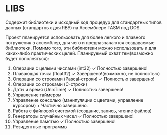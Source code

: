 # LIBS
Содержит библиотеки и исходный код процедур для стандартных типов данных (стандартных для ЯВУ) на Ассемблере TASM под DOS.

Проект планируется использовать для более легкого и плавного погружения в ассемблер, для чего и предназначаются создаваемые библиотеки.
Помимо того, эти библиотеки можно использовать и для каких-либо практических целей. Планируемый охват тем(возможно будет пополняться):
1. Операции с целыми числами (int32)                                ✓ Полностью завершено!
2. Плавающая точка (float32)                                        ✓ Завершено!(возможно, не полностью)
3. Операции со строками (Pascal-строки)                             ✓ Полностью завершено!
4. Операции со строками (C-строки)
5. Даты и время (UnixTime)                                          ✓ Полностью завершено!
6. Управление таймером
7. Управление консолью (манипуляции с цветами, управление курсором) + Частично завершено.
8. Работа с файловой системой (создание, запись, чтение файлов)
9. Генераторы случайных чисел                                       ✓ Полностью завершено!
10. Управление памятью                                              ✓ Полностью завершено!
11. Резидентные программы
